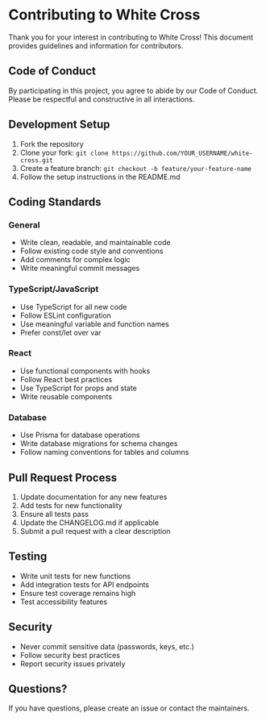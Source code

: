 # Contributing to White Cross

Thank you for your interest in contributing to White Cross! This document provides guidelines and information for contributors.

## Code of Conduct

By participating in this project, you agree to abide by our Code of Conduct. Please be respectful and constructive in all interactions.

## Development Setup

1. Fork the repository
2. Clone your fork: `git clone https://github.com/YOUR_USERNAME/white-cross.git`
3. Create a feature branch: `git checkout -b feature/your-feature-name`
4. Follow the setup instructions in the README.md

## Coding Standards

### General
- Write clean, readable, and maintainable code
- Follow existing code style and conventions
- Add comments for complex logic
- Write meaningful commit messages

### TypeScript/JavaScript
- Use TypeScript for all new code
- Follow ESLint configuration
- Use meaningful variable and function names
- Prefer const/let over var

### React
- Use functional components with hooks
- Follow React best practices
- Use TypeScript for props and state
- Write reusable components

### Database
- Use Prisma for database operations
- Write database migrations for schema changes
- Follow naming conventions for tables and columns

## Pull Request Process

1. Update documentation for any new features
2. Add tests for new functionality
3. Ensure all tests pass
4. Update the CHANGELOG.md if applicable
5. Submit a pull request with a clear description

## Testing

- Write unit tests for new functions
- Add integration tests for API endpoints
- Ensure test coverage remains high
- Test accessibility features

## Security

- Never commit sensitive data (passwords, keys, etc.)
- Follow security best practices
- Report security issues privately

## Questions?

If you have questions, please create an issue or contact the maintainers.